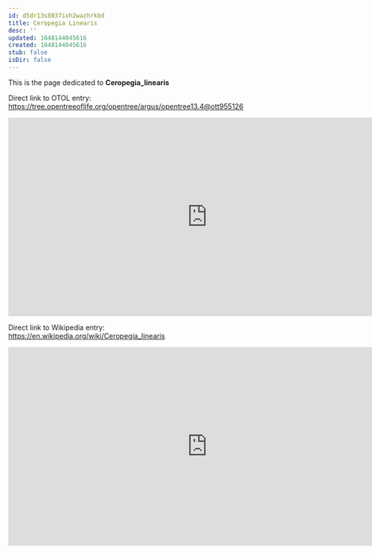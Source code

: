 ```yaml
---
id: d5dr13s8037ixh2wazhrkbd
title: Ceropegia Linearis
desc: ''
updated: 1648144045616
created: 1648144045616
stub: false
isDir: false
---
```

This is the page dedicated to **Ceropegia_linearis**


Direct link to OTOL entry: https://tree.opentreeoflife.org/opentree/argus/opentree13.4@ott955126



<html>
    <body>
    <iframe src="https://tree.opentreeoflife.org/opentree/argus/opentree13.4@ott955126"
    width="800" height="400" frameborder="0" allowfullscreen> </iframe>
    </body>
</html>
    


Direct link to Wikipedia entry: https://en.wikipedia.org/wiki/Ceropegia_linearis



<html>
    <body>
    <iframe src="https://en.wikipedia.org/wiki/Ceropegia_linearis"
    width="800" height="400" frameborder="0" allowfullscreen> </iframe>
    </body>
</html>
    
